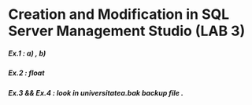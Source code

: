 # Creation and Modification in SQL Server Management Studio (LAB 3)

##### Ex.1 	: a) , b)
##### Ex.2 : float
##### Ex.3 && Ex.4 : look in universitatea.bak backup file .
